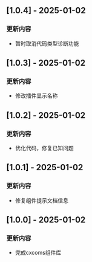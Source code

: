 
## [1.0.4] - 2025-01-02

### 更新内容

- 暂时取消代码类型诊断功能

## [1.0.3] - 2025-01-02

### 更新内容

- 修改插件显示名称

## [1.0.2] - 2025-01-02

### 更新内容

- 优化代码，修复已知问题

## [1.0.1] - 2025-01-02

### 更新内容

- 修复组件提示文档信息

## [1.0.0] - 2025-01-02

### 更新内容

- 完成cxcoms组件库

